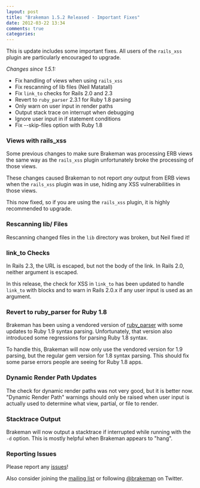 ```yaml
---
layout: post
title: "Brakeman 1.5.2 Released - Important Fixes"
date: 2012-03-22 13:34
comments: true
categories: 
---
```


This is update includes some important fixes. All users of the `rails_xss` plugin are particularly encouraged to upgrade.

_Changes since 1.5.1:_

 * Fix handling of views when using `rails_xss`
 * Fix rescanning of lib files (Neil Matatall)
 * Fix `link_to` checks for Rails 2.0 and 2.3
 * Revert to `ruby_parser` 2.3.1 for Ruby 1.8 parsing
 * Only warn on user input in render paths
 * Output stack trace on interrupt when debugging
 * Ignore user input in if statement conditions
 * Fix --skip-files option with Ruby 1.8


### Views with rails\_xss

Some previous changes to make sure Brakeman was processing ERB views the same way as the `rails_xss` plugin unfortunately broke the processing of those views.

These changes caused Brakeman to not report *any* output from ERB views when the `rails_xss` plugin was in use, hiding any XSS vulnerabilities in those views.

This now fixed, so if you are using the `rails_xss` plugin, it is highly recommended to upgrade.

### Rescanning lib/ Files

Rescanning changed files in the `lib` directory was broken, but Neil fixed it!

### link\_to Checks

In Rails 2.3, the URL is escaped, but not the body of the link. In Rails 2.0, neither argument is escaped.

In this release, the check for XSS in `link_to` has been updated to handle `link_to` with blocks and to warn in Rails 2.0.x if any user input is used as an argument.  

### Revert to ruby\_parser for Ruby 1.8

Brakeman has been using a vendored version of [ruby\_parser](https://github.com/seattlerb/ruby_parser) with some updates to Ruby 1.9 syntax parsing. Unfortunately, that version also introduced some regressions for parsing Ruby 1.8 syntax.

To handle this, Brakeman will now only use the vendored version for 1.9 parsing, but the regular gem version for 1.8 syntax parsing. This should fix some parse errors people are seeing for Ruby 1.8 apps.

### Dynamic Render Path Updates

The check for dynamic render paths was not very good, but it is better now. "Dynamic Render Path" warnings should only be raised when user input is actually used to determine what view, partial, or file to render.

### Stacktrace Output

Brakeman will now output a stacktrace if interrupted while running with the `-d` option. This is mostly helpful when Brakeman appears to "hang". 

### Reporting Issues

Please report any [issues](https://github.com/presidentbeef/brakeman/issues)!

Also consider joining the [mailing list](http://brakemanscanner.org/contact/) or following [@brakeman](https://twitter.com/brakeman) on Twitter.

